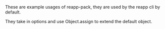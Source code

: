 These are example usages of reapp-pack, they are used by the reapp cli by default.

They take in options and use Object.assign to extend the default object.